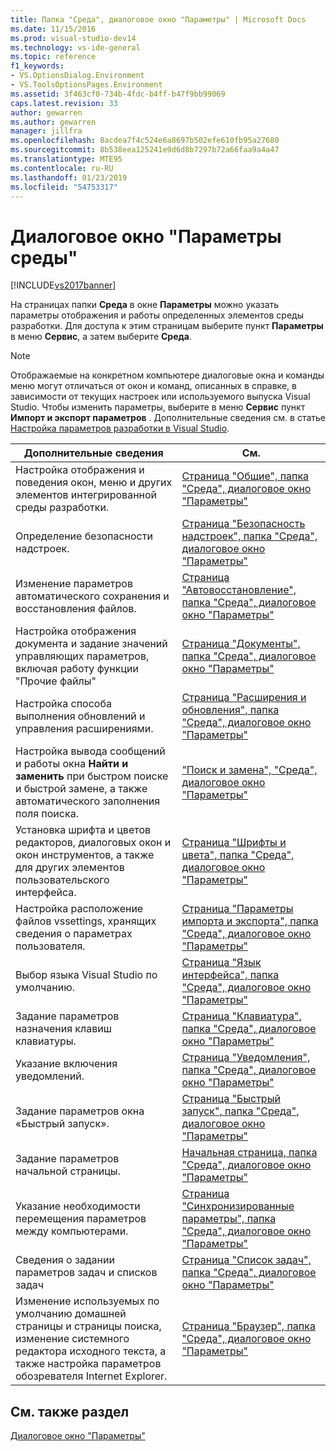 ```yaml
---
title: Папка "Среда", диалоговое окно "Параметры" | Microsoft Docs
ms.date: 11/15/2016
ms.prod: visual-studio-dev14
ms.technology: vs-ide-general
ms.topic: reference
f1_keywords:
- VS.OptionsDialog.Environment
- VS.ToolsOptionsPages.Environment
ms.assetid: 3f463cf0-734b-4fdc-b4ff-b47f9bb99069
caps.latest.revision: 33
author: gewarren
ms.author: gewarren
manager: jillfra
ms.openlocfilehash: 8acdea7f4c524e6a8697b502efe610fb95a27680
ms.sourcegitcommit: 8b538eea125241e9d6d8b7297b72a66faa9a4a47
ms.translationtype: MTE95
ms.contentlocale: ru-RU
ms.lasthandoff: 01/23/2019
ms.locfileid: "54753317"
---
```

# <a name="environment-options-dialog-box"></a>Диалоговое окно "Параметры среды"
[!INCLUDE[vs2017banner](../../includes/vs2017banner.md)]

  
На страницах папки **Среда** в окне **Параметры** можно указать параметры отображения и работы определенных элементов среды разработки. Для доступа к этим страницам выберите пункт **Параметры** в меню **Сервис**, а затем выберите **Среда**.  
  
> [!NOTE]
>  Отображаемые на конкретном компьютере диалоговые окна и команды меню могут отличаться от окон и команд, описанных в справке, в зависимости от текущих настроек или используемого выпуска Visual Studio. Чтобы изменить параметры, выберите в меню **Сервис** пункт **Импорт и экспорт параметров** . Дополнительные сведения см. в статье [Настройка параметров разработки в Visual Studio](http://msdn.microsoft.com/22c4debb-4e31-47a8-8f19-16f328d7dcd3).  
  
|Дополнительные сведения|См.|  
|----------------------------------|---------|  
|Настройка отображения и поведения окон, меню и других элементов интегрированной среды разработки.|[Страница "Общие", папка "Среда", диалоговое окно "Параметры"](../../ide/reference/general-environment-options-dialog-box.md)|  
|Определение безопасности надстроек.|[Страница "Безопасность надстроек", папка "Среда", диалоговое окно "Параметры"](http://msdn.microsoft.com/library/f95aa7af-70a5-4323-abe5-91bd6d264f4e)|  
|Изменение параметров автоматического сохранения и восстановления файлов.|[Страница "Автовосстановление", папка "Среда", диалоговое окно "Параметры"](../../ide/reference/autorecover-environment-options-dialog-box.md)|  
|Настройка отображения документа и задание значений управляющих параметров, включая работу функции "Прочие файлы"|[Страница "Документы", папка "Среда", диалоговое окно "Параметры"](../../ide/reference/documents-environment-options-dialog-box.md)|  
|Настройка способа выполнения обновлений и управления расширениями.|[Страница "Расширения и обновления", папка "Среда", диалоговое окно "Параметры"](../../ide/reference/extensions-and-updates-environment-options-dialog-box.md)|  
|Настройка вывода сообщений и работы окна **Найти и заменить** при быстром поиске и быстрой замене, а также автоматического заполнения поля поиска.|["Поиск и замена", "Среда", диалоговое окно "Параметры"](../../ide/reference/find-and-replace-environment-options-dialog-box.md)|  
|Установка шрифта и цветов редакторов, диалоговых окон и окон инструментов, а также для других элементов пользовательского интерфейса.|[Страница "Шрифты и цвета", папка "Среда", диалоговое окно "Параметры"](../../ide/reference/fonts-and-colors-environment-options-dialog-box.md)|  
|Настройка расположение файлов vssettings, хранящих сведения о параметрах пользователя.|[Страница "Параметры импорта и экспорта", папка "Среда", диалоговое окно "Параметры"](../../ide/reference/import-and-export-settings-environment-options-dialog-box.md)|  
|Выбор языка Visual Studio по умолчанию.|[Страница "Язык интерфейса", папка "Среда", диалоговое окно "Параметры"](../../ide/reference/international-settings-environment-options-dialog-box.md)|  
|Задание параметров назначения клавиш клавиатуры.|[Страница "Клавиатура", папка "Среда", диалоговое окно "Параметры"](../../ide/reference/keyboard-environment-options-dialog-box.md)|  
|Указание включения уведомлений.|[Страница "Уведомления", папка "Среда", диалоговое окно "Параметры"](../../ide/reference/notifications-environment-options-dialog-box.md)|  
|Задание параметров окна «Быстрый запуск».|[Страница "Быстрый запуск", папка "Среда", диалоговое окно "Параметры"](../../ide/reference/quick-launch-environment-options-dialog-box.md)|  
|Задание параметров начальной страницы.|[Начальная страница, папка "Среда", диалоговое окно "Параметры"](../../ide/reference/startup-environment-options-dialog-box.md)|  
|Указание необходимости перемещения параметров между компьютерами.|[Страница "Синхронизированные параметры", папка "Среда", диалоговое окно "Параметры"](../../ide/reference/synchronized-settings-environment-options-dialog-box.md)|  
|Сведения о задании параметров задач и списков задач|[Страница "Список задач", папка "Среда", диалоговое окно "Параметры"](../../ide/reference/task-list-environment-options-dialog-box.md)|  
|Изменение используемых по умолчанию домашней страницы и страницы поиска, изменение системного редактора исходного текста, а также настройка параметров обозревателя Internet Explorer.|[Страница "Браузер", папка "Среда", диалоговое окно "Параметры"](../../ide/reference/web-browser-environment-options-dialog-box.md)|  
  
## <a name="see-also"></a>См. также раздел  
 [Диалоговое окно "Параметры"](../../ide/reference/options-dialog-box-visual-studio.md)
